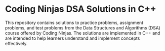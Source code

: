 # Coding Ninjas DSA Solutions in C++

This repository contains solutions to practice problems, assignment problems, and test problems from the Data Structures and Algorithms (DSA) course offered by Coding Ninjas. The solutions are implemented in C++ and are intended to help learners understand and implement concepts effectively.
